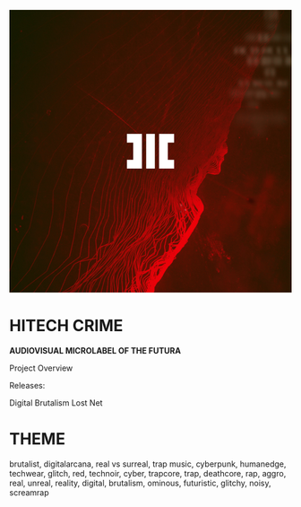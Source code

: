 ![](assets/hitechcrime.png)

# HITECH CRIME
**AUDIOVISUAL MICROLABEL OF THE FUTURA**

Project Overview



Releases:

Digital Brutalism
Lost Net

# **THEME**
brutalist, digitalarcana, real vs surreal, trap music, cyberpunk, humanedge, techwear, glitch, red, technoir, cyber, trapcore, trap, deathcore, rap, aggro, real, unreal, reality, digital, brutalism, ominous, futuristic, glitchy, noisy, screamrap
